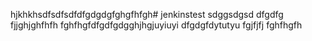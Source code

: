 hjkhkhsdfsdfsdfdfgdgdgfghgfhfgh# jenkinstest
sdggsdgsd
dfgdfg
fjjghjghfhfh
fghfhgfdfgdfgdgghjhgjuyiuyi
dfgdgfdytutyu
fgjfjfj
fghfhgfh

